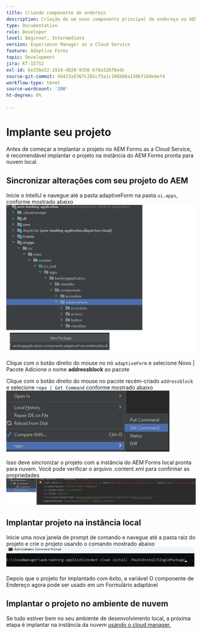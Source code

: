 ```yaml
---
title: Criando componente de endereço
description: Criação de um novo componente principal de endereço no AEM Forms as a Cloud Service
type: Documentation
role: Developer
level: Beginner, Intermediate
version: Experience Manager as a Cloud Service
feature: Adaptive Forms
topic: Development
jira: KT-15752
exl-id: be25be52-2914-4820-9356-678a326f8edc
source-git-commit: 48433a5367c281cf5a1c106b08a1306f1b0e8ef4
workflow-type: tm+mt
source-wordcount: '200'
ht-degree: 0%

---
```


# Implante seu projeto

Antes de começar a implantar o projeto no AEM Forms as a Cloud Service, é recomendável implantar o projeto na instância do AEM Forms pronta para nuvem local.

## Sincronizar alterações com seu projeto do AEM

Inicie o IntelliJ e navegue até a pasta adaptiveForm na pasta ``ui.apps``, conforme mostrado abaixo
![intellij](assets/intellij.png)

Clique com o botão direito do mouse no nó ``adaptiveForm`` e selecione Novo | Pacote
Adicione o nome **addressblock** ao pacote

Clique com o botão direito do mouse no pacote recém-criado ``addressblock`` e selecione ``repo | Get Command`` conforme mostrado abaixo
![repo-sync](assets/sync-repo.png)

Isso deve sincronizar o projeto com a instância do AEM Forms local pronta para nuvem. Você pode verificar o arquivo .content.xml para confirmar as propriedades
![pós-sincronização](assets/after-sync.png)

## Implantar projeto na instância local

Inicie uma nova janela de prompt de comando e navegue até a pasta raiz do projeto e crie o projeto usando o comando mostrado abaixo
![implantar](assets/build-project.png)

Depois que o projeto for implantado com êxito, a variável
O componente de Endereço agora pode ser usado em um Formulário adaptável

## Implantar o projeto no ambiente de nuvem

Se tudo estiver bem no seu ambiente de desenvolvimento local, a próxima etapa é implantar na instância da nuvem [usando o cloud manager.](https://experienceleague.adobe.com/en/docs/experience-manager-learn/cloud-service/forms/developing-for-cloud-service/push-project-to-cloud-manager-git)
